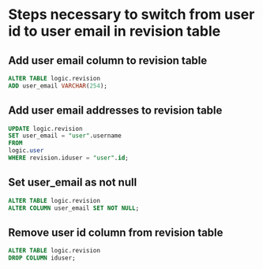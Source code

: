 # Steps necessary to switch from user id to user email in revision table

## Add user email column to revision table

```sql
ALTER TABLE logic.revision
ADD user_email VARCHAR(254);
```

## Add user email addresses to revision table

```sql
UPDATE logic.revision
SET user_email = "user".username
FROM
logic.user
WHERE revision.iduser = "user".id;
```

## Set user_email as not null

```sql
ALTER TABLE logic.revision
ALTER COLUMN user_email SET NOT NULL;
```

## Remove user id column from revision table

```sql
ALTER TABLE logic.revision
DROP COLUMN iduser;
```
